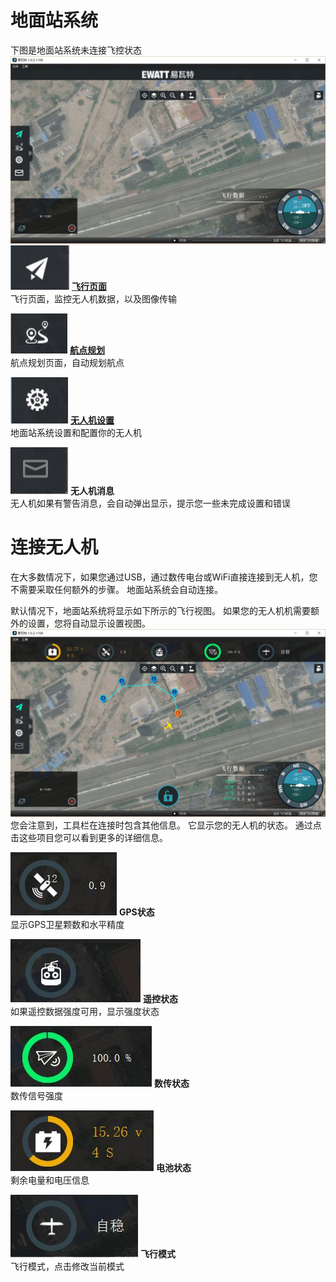 # 地面站系统
下图是地面站系统未连接飞控状态
![](BootToFly.jpg)
<br>
![](FlyViewButton.jpg) **[飞行页面](../FlyView/FlyView.md)**
<br>飞行页面，监控无人机数据，以及图像传输

![](PlanViewButton.jpg) **[航点规划](../PlanView/PlanView.md)**
<br>航点规划页面，自动规划航点

![](SetupViewButton.jpg) **[无人机设置](../SetupView/SetupView.md)**
<br>地面站系统设置和配置你的无人机

![](MessageToolbar.jpg) **无人机消息**
<br> 无人机如果有警告消息，会自动弹出显示，提示您一些未完成设置和错误
# 连接无人机
  在大多数情况下，如果您通过USB，通过数传电台或WiFi直接连接到无人机，您不需要采取任何额外的步骤。 地面站系统会自动连接。

默认情况下，地面站系统将显示如下所示的飞行视图。 如果您的无人机机需要额外的设置，您将自动显示设置视图。
<br>
![](ConnectedVehicle.jpg)
<br>
    您会注意到，工具栏在连接时包含其他信息。 它显示您的无人机的状态。 通过点击这些项目您可以看到更多的详细信息。

![](GPSToolbar.jpg) **GPS状态**
<br >显示GPS卫星颗数和水平精度

![](RCToolbar.jpg) **遥控状态** 
<br >如果遥控数据强度可用，显示强度状态

![](TelemetryToolbar.jpg) **数传状态**
<br>数传信号强度

![](BatteryToolbar.jpg) **电池状态**
<br>剩余电量和电压信息

![](FlightModeToolbar.jpg) **飞行模式**
<br>飞行模式，点击修改当前模式
